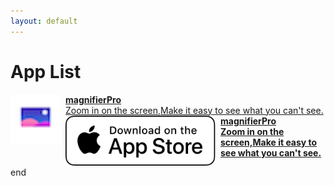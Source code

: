 ```yaml
---
layout: default
---
```


# App List


<a href="./magnifier/magnifier">
  <img style="display: block; vertical-align: middle;  margin-right: 8px; float: left;" src="./magnifier/icon.png" height="80">
  <span style="display: block; overflow: auto;"><strong>magnifierPro</strong>
  <br>Zoom in on the screen,Make it easy to see what you can't see.
  </span>
</a>


<a href="./magnifier/magnifier" class="button fork">
  <img style="display: block; vertical-align: middle;  margin-right: 8px; float: left;" src="./AppStoreBadgeUSWhite.png" height="80">
  <span style="display: block; overflow: auto;"><strong>magnifierPro
  <br>Zoom in on the screen,Make it easy to see what you can't see.</strong>
  </span>
</a>


end

